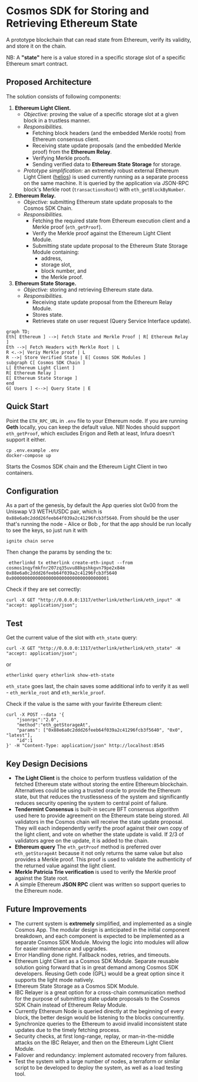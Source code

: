 # Cosmos SDK  for Storing and Retrieving Ethereum State

A prototype blockchain that can read state from Ethereum, verify its validity, and store it on the chain.

NB: A **"state"** here is a value stored in a specific storage slot of a specific Ethereum smart contract.

## Proposed Architecture

The solution consists of following components:

1. **Ethereum Light Client.**
    - _Objective:_ proving the value of a specific storage slot at a given block in a trustless manner.
    - _Responsibilities._
        - Fetching block headers (and the embedded Merkle roots) from Ethereum consensus client.
        - Receiving state update proposals (and the embedded Merkle proof) from the **Ethereum Relay**.
        - Verifying Merkle proofs.
        - Sending verified data to **Ethereum State Storage** for storage.
    - _Prototype simplification:_ an extremely robust external Ethereum Light
      Client ([helios](https://github.com/a16z/helios)) is used currently running as a separate process on the same
      machine. It is queried by the application via JSON-RPC block's Merkle root (`transactionsRoot`)
      with `eth_getBlockByNumber`.
2. **Ethereum Relay.**
    - _Objective:_ submitting Ethereum state update proposals to the Cosmos SDK Chain.
    - _Responsibilities._
        - Fetching the required state from Ethereum execution client and a Merkle proof (`eth_getProof`).
        - Verify the Merkle proof against the Ethereum Light Client Module.
        - Submitting state update proposal to the Ethereum State Storage Module containing:
            - address,
            - storage slot,
            - block number, and
            - the Merkle proof.
3. **Ethereum State Storage.**
    - _Objective:_ storing and retrieving Ethereum state data.
    - _Responsibilities._
        - Receiving state update proposal from the Ethereum Relay Module.
        - Stores state.
        - Retrieves state on user request (Query Service Interface update).

```mermaid
graph TD;
Eth[ Ethereum ] -->| Fetch State and Merkle Proof | R[ Ethereum Relay ]
Eth -->| Fetch Headers with Merkle Root | L
R <.->| Veriy Merkle proof | L
R -->| Store Verified State | E[ Cosmos SDK Modules ]
subgraph C[ Cosmos SDK Chain ]
L[ Ethereum Light Client ]
R[ Ethereum Relay ]
E[ Ethereum State Storage ]
end
G[ Users ] <-->| Query State | E
```

## Quick Start

Point the `ETH_RPC_URL` in `.env` file to your Ethereum node.
If you are running **Geth** locally, you can keep the default value.
NB! Nodes should support `eth_getProof`, which excludes Erigon and Reth at least, Infura doesn't support it either.

```shell
cp .env.example .env
docker-compose up
```

Starts the Cosmos SDK chain and the Ethereum Light Client in two containers.

## Configuration

As a part of the genesis, by default the App queries slot 0x00 from the Uniswap V3 WETH/USDC pair, which
is `0x88e6a0c2ddd26feeb64f039a2c41296fcb3f5640`.
From should be the user that's running the node - Alice or Bob , for that the app should be run locally to see the keys,
so just run it with

```shell
ignite chain serve
```

Then change the params by sending the tx:

```shell
 etherlinkd tx etherlink create-eth-input --from cosmos1nqyfmkfnr207zq35uvu88kgshkgvn79pe2x84m 0x88e6a0c2ddd26feeb64f039a2c41296fcb3f5640 0x0000000000000000000000000000000000001
```

Check if they are set correctly:

```shell
curl -X GET "http://0.0.0.0:1317/etherlink/etherlink/eth_input" -H  "accept: application/json";
```

## Test

Get the current value of the slot with `eth_state` query:

```shell
curl -X GET "http://0.0.0.0:1317/etherlink/etherlink/eth_state" -H  "accept: application/json";
```

or

```shell
etherlinkd query etherlink show-eth-state
```

`eth_state` goes last, the chain saves some additional info to verify it as well - `eth_merkle_root`
and `eth_merkle_proof`.

Check if the value is the same with your favirite Ethereum client:

```shell
curl -X POST --data '{
    "jsonrpc":"2.0",
    "method":"eth_getStorageAt",
    "params": ["0x88e6a0c2ddd26feeb64f039a2c41296fcb3f5640", "0x0", "latest"],
    "id":1
}' -H "Content-Type: application/json" http://localhost:8545
```

## Key Design Decisions

- **The Light Client** is the choice to perform trustless validation of the fetched Ethereum state without storing the
  entire Ethereum blockchain. Alternatives could be using a trusted oracle to provide the Ethereum state, but that
  reduces the trustlessness of the system and significantly reduces security opening the system to central point of
  failure.
- **Tendermint Consensus** is built-in secure BFT consensus algorithm used here to provide agreement on the Ethereum
  state being stored. All validators in the Cosmos chain will receive the state update proposal. They will each
  independently verify the proof against their own copy of the light client, and vote on whether the state update is
  valid. If 2/3 of validators agree on the update, it is added to the chain.
- **Ethereum query** The `eth_getProof` method is preferred over `eth_getStorageAt` because it not only returns the same
  value but also provides a Merkle proof. This proof is used to validate the authenticity of the returned value against
  the light client.
- **Merkle Patricia Trie verification** is used to verify the Merkle proof against the State root.
- A simple Ethereum **JSON RPC** client was written so support queries to the Ethereum node.

## Future Improvements

- The current system is **extremely** simplified, and implemented as a single Cosmos App. The modular design is
  anticipated
  in the initial component breakdown, and each component is expected to be implemented as a separate Cosmos SDK Module.
  Moving the logic into modules will allow for easier maintenance and upgrades.
- Error Handling done right. Fallback nodes, retries, and timeouts.
- Ethereum Light Client as a Cosmos SDK Module. Separate reusable solution going forward that is in great demand among
  Cosmos SDK developers. Reusing Geth code (GPL) would be a great option since it supports the light mode natively.
- Ethereum State Storage as a Cosmos SDK Module.
- IBC Relayer is a great option for a cross-chain communication method for the purpose of submitting state update
  proposals to the Cosmos SDK Chain instead of Ethereum Relay Module.
- Currently Ethereum Node is queried directly at the beginning of every block, the better design would be listening to
  the blocks concurrently.
- Synchronize queries to the Ethereum to avoid invalid inconsistent state updates due to the timely fetching process.
- Security checks, at first long-range, replay, or man-in-the-middle attacks on the IBC Relayer, and then on the
  Ethereum Light Client Module.
- Failover and redundancy: implement automated recovery from failures.
- Test the system with a large number of nodes, a terraform or similar script to be developed to deploy the system, as
  well as a load testing tool.